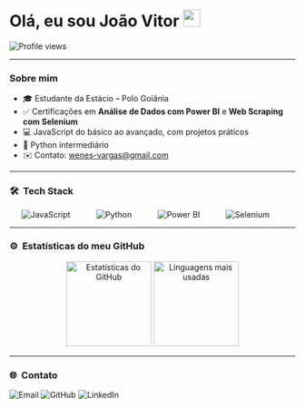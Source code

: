 <h1 align="left">Olá, eu sou João Vitor <img src="https://raw.githubusercontent.com/kaueMarques/kaueMarques/master/hi.gif" height="30px"></h1>
<p align="left"><img src="https://komarev.com/ghpvc/?username=Wenes11&color=blue" alt="Profile views" /></p>

---

### Sobre mim
- 🎓 Estudante da Estácio – Polo Goiânia  
- ✅ Certificações em **Análise de Dados com Power BI** e **Web Scraping com Selenium**  
- 💻 JavaScript do básico ao avançado, com projetos práticos  
- 🐍 Python intermediário  
- ✉️ Contato: <a href="mailto:wenes-vargas@gmail.com" target="_blank" style="text-decoration:none">wenes-vargas@gmail.com</a>

---

### 🛠 &nbsp;Tech Stack

<div style="display: flex; justify-content: space-evenly;">
    <img src="https://img.shields.io/badge/JavaScript-323330?style=for-the-badge&logo=javascript&logoColor=F7DF1E" alt="JavaScript"/>&nbsp;
    <img src="https://img.shields.io/badge/Python-3776AB?style=for-the-badge&logo=python&logoColor=white" alt="Python"/>&nbsp;
    <img src="https://img.shields.io/badge/Power%20BI-F2C811?style=for-the-badge&logo=powerbi&logoColor=black" alt="Power BI"/>&nbsp;
    <img src="https://img.shields.io/badge/Selenium-43B02A?style=for-the-badge&logo=selenium&logoColor=white" alt="Selenium"/>&nbsp;
</div>

---

### ⚙️ &nbsp;Estatísticas do meu GitHub
<div align="center">
  <img height="150em" src="https://github-readme-stats.vercel.app/api?username=Wenes11&show_icons=true&theme=dracula" alt="Estatísticas do GitHub" />
  <img height="150em" src="https://github-readme-stats.vercel.app/api/top-langs/?username=Wenes11&layout=compact&theme=dracula" alt="Linguagens mais usadas" />
</div>

---

### 🌐 &nbsp;Contato
<div align="left">
  <a href="mailto:wenes-vargas@gmail.com" target="_blank" style="text-decoration:none">
    <img src="https://img.shields.io/badge/Email-0078D4?style=for-the-badge&logo=gmail&logoColor=white" alt="Email"/>
  </a>
  <a href="https://github.com/Wenes11" target="_blank" style="text-decoration:none">
    <img src="https://img.shields.io/badge/GitHub-100000?style=for-the-badge&logo=github&logoColor=white" alt="GitHub"/>
  </a>
  <a href="https://www.linkedin.com/in/jo%C3%A3o-vitor-vargas-martins-b67b29292/" target="_blank" style="text-decoration:none">
    <img src="https://img.shields.io/badge/LinkedIn-0077B5?style=for-the-badge&logo=linkedin&logoColor=white" alt="LinkedIn"/>
  </a>
</div>
